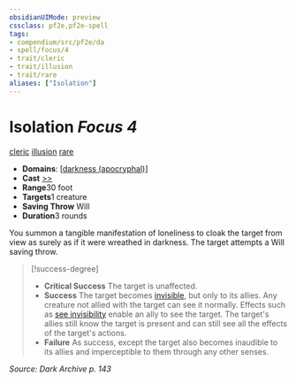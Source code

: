 ```yaml
---
obsidianUIMode: preview
cssclass: pf2e,pf2e-spell
tags:
- compendium/src/pf2e/da
- spell/focus/4
- trait/cleric
- trait/illusion
- trait/rare
aliases: ["Isolation"]
---
```

# Isolation *Focus 4*   
[cleric](../../rules/traits/cleric.md)  [illusion](../../rules/traits/illusion.md)  [rare](../../rules/traits/rare.md)  

- **Domains**: [[darkness (apocryphal)](../setting/domains.md#Darkness%20(apocryphal))]
- **Cast** [>>](../../rules/core-rulebook/chapter-9-playing-the-game.md#Actions "Two-Action") 
- **Range**30 foot
- **Targets**1 creature
- **Saving Throw** Will
- **Duration**3 rounds

You summon a tangible manifestation of loneliness to cloak the target from view as surely as if it were wreathed in darkness. The target attempts a Will saving throw.

> [!success-degree] 
> - **Critical Success** The target is unaffected.
> - **Success** The target becomes [invisible](../../rules/conditions.md#Invisible), but only to its allies. Any creature not allied with the target can see it normally. Effects such as [see invisibility](see-invisibility.md) enable an ally to see the target. The target's allies still know the target is present and can still see all the effects of the target's actions.
> - **Failure** As success, except the target also becomes inaudible to its allies and imperceptible to them through any other senses.

*Source: Dark Archive p. 143*